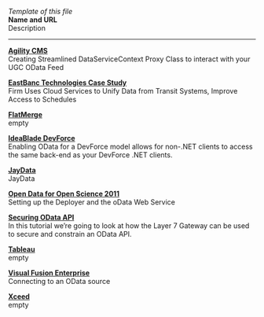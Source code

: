 *Template of this file*<br>
**Name and URL**<br>
Description<br>

---------------------------------------------------------------------------------------------------------------
**[Agility CMS](http://developer.agilitycms.com/tutorials/Creating-Streamlined-DataServiceContext-Proxy-Class-to-interact-with-your-UGC-OData-Feed.aspx)**<br>
Creating Streamlined DataServiceContext Proxy Class to interact with your UGC OData Feed

**[EastBanc Technologies Case Study](http://www.microsoft.com/casestudies/Windows-Azure/EastBanc-Technologies/Firm-Uses-Cloud-Services-to-Unify-Data-from-Transit-Systems-Improve-Access-to-Schedules/4000009148)**<br>
Firm Uses Cloud Services to Unify Data from Transit Systems, Improve Access to Schedules

**[FlatMerge](http://flatmergeblog.blogspot.be/2013/03/new-feature-get-odata-output-from.html)**<br>
empty

**[IdeaBlade DevForce](http://drc.ideablade.com/xwiki/bin/view/Documentation/odata-enable)**<br>
Enabling OData for a DevForce model allows for non-.NET clients to access the same back-end as your DevForce .NET clients.

**[JayData](http://jaydata.org/tutorials/how-to-build-a-simple-odata-based-ajax-application)**<br>
JayData

**[Open Data for Open Science 2011](http://research.microsoft.com/en-us/events/devweek4environmentalresearch/default.aspx)**<br>
Setting up the Deployer and the oData Web Service

**[Securing OData API](http://www.layer7tech.com/tutorials/securing-odata-api)**<br>
In this tutorial we’re going to look at how the Layer 7 Gateway can be used to secure and constrain an OData API.

**[Tableau](http://onlinehelp.tableausoftware.com/v6.1/public/online/en-us/examples_odata.html)**<br>
empty

**[Visual Fusion Enterprise](http://docs.idvsolutions.com/vf/5.5/Documents/connectingtoanodatas.html)**<br>
Connecting to an OData source

**[Xceed](http://www.youtube.com/watch?v=jv7tP-F2mrQ)**<br>
empty
